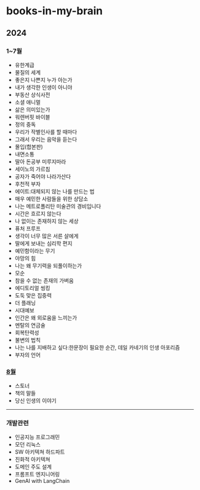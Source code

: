 # books-in-my-brain
## 2024
### 1~7월
- 유한계급
- 물질의 세계
- 좋은지 나쁜지 누가 아는가
- 내가 생각한 인생이 아니야
- 부동산 상식사전
- 소셜 애니멀
- 삶은 의미있는가
- 워렌버핏 바이블
- 정의 중독
- 우리가 작별인사를 할 때마다
- 그래서 우리는 음악을 듣는다
- 몰입(합본판)
- 내면소통
- 딸아 돈공부 미루지마라
- 세이노의 가르침
- 공자가 죽어야 나라가산다
- 후천적 부자
- 에이트:대체되지 않는 나를 만드는 법
- 매우 예민한 사람들을 위한 상담소
- 나는 메트로폴리탄 미술관의 경비입니다
- 시간은 흐르지 않는다
- 나 없이는 존재하지 않는 세상
- 퓨처 프루프
- 생각이 너무 많은 서른 살에게
- 딸에게 보내는 심리학 편지
- 예민함이라는 무기
- 야망의 힘
- 나는 왜 무기력을 되풀이하는가
- 모순
- 참을 수 없는 존재의 가벼움
- 에디토리얼 씽킹
- 도둑 맞은 집중력
- 더 플래닝
- 시대예보
- 인간은 왜 외로움을 느끼는가
- 멘탈의 연금술
- 회복탄력성
- 불변의 법칙
- 나는 나를 지배하고 싶다:한문장이 필요한 순간, 데일 카네기의 인생 아포리즘
- 부자의 언어
### [8월](https://github.com/2jimoo/books-in-my-brain/blob/main/2024/8%EC%9B%94.md)
- 스토너
- 책의 말들
- 당신 인생의 이야기
---
### 개발관련
- 인공지능 프로그래민
- 모던 리눅스
- SW 아키텍쳐 하드파트
- 진화적 아키텍쳐
- 도메인 주도 설계
- 프롬프트 엔지니어링
- GenAI with LangChain
